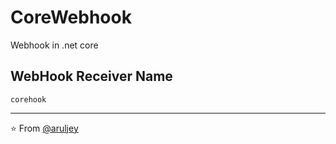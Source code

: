 # CoreWebhook
Webhook in .net core

## WebHook Receiver Name
``corehook``

---

⭐️ From [@aruljey](https://github.com/aruljey)

